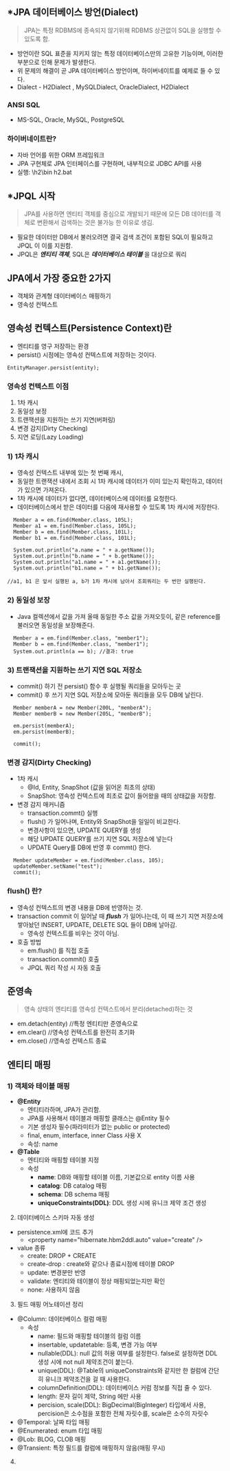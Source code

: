 ## *JPA 데이터베이스 방언(Dialect)
> JPA는 특정 RDBMS에 종속되지 않기위해 RDBMS 상관없이 SQL을 실행할 수 있도록 함.
- 방언이란 SQL 표준을 지키지 않는 특정 데이터베이스만의 고유한 기능이며, 이러한 부분으로 인해 문제가 발생한다.
- 위 문제의 해결이 곧 JPA 데이터베이스 방언이며, 하이버네이트를 예제로 들 수 있다.
- Dialect - H2Dialect , MySQLDialect, OracleDialect, H2Dialect

### ANSI SQL
- MS-SQL, Oracle, MySQL, PostgreSQL

### 하이버네이트란?
- 자바 언어를 위한 ORM 프레임워크
- JPA 구현체로 JPA 인터페이스를 구현하며, 내부적으로 JDBC API를 사용
- 실행: \h2\bin h2.bat

## *JPQL 시작
> JPA를 사용하면 엔티티 객체를 중심으로 개발되기 때문에 모든 DB 데이터를 객체로 변환해서 검색하는 것은 불가능 한 이유로 생김.
- 필요한 데이터만 DB에서 불러오려면 결국 검색 조건이 포함된 SQL이 필요하고 JPQL 이 이를 지원함.
- JPQL은 ***엔티티 객체***, SQL은 ***데이터베이스 테이블*** 을 대상으로 쿼리

## JPA에서 가장 중요한 2가지
- 객체와 관계형 데이터베이스 매핑하기
- 영속성 컨텍스트

## 영속성 컨텍스트(Persistence Context)란
- 엔티티를 영구 저장하는 환경
- persist() 시점에는 영속성 컨텍스트에 저장하는 것이다.

```
EntityManager.persist(entity);
```
### 영속성 컨텍스트 이점
1) 1차 캐시
2) 동일성 보정
3) 트랜잭션을 지원하는 쓰기 지연(버퍼링)
4) 변경 감지(Dirty Checking)
5) 지연 로딩(Lazy Loading)

###  1) 1차 캐시
- 영속성 컨텍스트 내부에 있는 첫 번째 캐시,
- 동일한 트랜잭션 내에서 조회 시 1차 캐시에 데이터가 이미 있는지 확인하고, 데이터가 있으면 가져온다.
- 1차 캐시에 데이터가 없다면, 데이터베이스에 데이터를 요청한다.
- 데이터베이스에서 받은 데이터를 다음에 재사용할 수 있도록 1차 캐시에 저장한다.

```
  Member a = em.find(Member.class, 105L);
  Member a1 = em.find(Member.class, 105L);
  Member b = em.find(Member.class, 101L);
  Member b1 = em.find(Member.class, 101L);
  
  System.out.println("a.name = " + a.getName());
  System.out.println("b.name = " + b.getName());
  System.out.println("a1.name = " + a1.getName());
  System.out.println("b1.name = " + b1.getName());

//a1, b1 은 앞서 실행된 a, b가 1차 캐시에 남아서 조회쿼리는 두 번만 실행된다.
```
### 2) 동일성 보장
- Java 컬렉션에서 값을 가져 올때 동일한 주소 값을 가져오듯이, 같은 reference를 불러오면 동일성을 보장해준다.
```
  Member a = em.find(Member.class, "member1");
  Member b = em.find(Member.class, "member1");
  System.out.println(a == b); //결과: true
```

### 3) 트랜잭션을 지원하는 쓰기 지연 SQL 저장소
- commit() 하기 전 persist() 함수 후 실행될 쿼리들을 모아두는 곳
- commit() 후 쓰기 지연 SQL 저장소에 모아둔 쿼리들을 모두 DB에 날린다.

```
  Member memberA = new Member(200L, "memberA");
  Member memberB = new Member(205L, "memberB");

  em.persist(memberA);
  em.persist(memberB);
  
  commit();
```

### 변경 감지(Dirty Checking)
- 1차 캐시
  - @Id, Entity, SnapShot (값을 읽어온 최초의 상태)
  - SnapShot: 영속성 컨텍스트에 최초로 값이 들어왔을 때의 상태값을 저장함.
- 변경 감지 매커니즘
  - transaction.commt() 실행
  - flush() 가 일어나며, Entity와 SnapShot을 일일이 비교한다.
  - 변경사항이 있으면, UPDATE QUERY를 생성
  - 해당 UPDATE QUERY를 쓰기 지연 SQL 저장소에 넣는다
  - UPDATE Query를 DB에 반영 후 commt() 한다.

```
  Member updateMember = em.find(Member.class, 105);
  updateMember.setName("test");
  commit();
```

### flush() 란?
- 영속성 컨텍스트의 변경 내용을 DB에 반영하는 것.
- transaction commit 이 일어날 때 ***flush*** 가 일어나는데, 이 때 쓰기 지연 저장소에 쌓아놨던 INSERT, UPDATE, DELETE SQL 들이 DB에 날아감.
  - 영속성 컨텍스트를 비우는 것이 아님.
- 호출 방법
  - em.flush() 를 직접 호출
  - transaction.commit() 호출
  - JPQL 쿼리 작성 시 자동 호출

## 준영속
> 영속 상태의 엔티티를 영속성 컨텍스트에서 분리(detached)하는 것
- em.detach(entity) //특정 엔티티만 준영속으로
- em.clear() //영속성 컨텍스트를 완전히 초기화
- em.close() //영속성 컨텍스트 종료

## 엔티티 매핑
### 1) 객체와 테이블 매핑
- **@Entity**
  - 엔티티라하며, JPA가 관리함.
  - JPA를 사용해서 테이블과 매핑할 클래스는 @Entity 필수
  - 기본 생성자 필수(파라미터가 없는 public or protected)
  - final, enum, interface, inner Class 사용 X
  - 속성: name
- **@Table**
  - 엔티티와 매핑할 테이블 지정
  - 속성
    - **name**: DB와 매핑할 테이블 이름, 기본값으로 entity 이름 사용
    - **catalog**: DB catalog 매핑
    - **schema**: DB schema 매핑
    - **uniqueConstraints(DDL)**: DDL 생성 시에 유니크 제약 조건 생성

2) 데이터베이스 스키마 자동 생성
- persistence.xml에 코드 추가 
  - \<property name="hibernate.hbm2ddl.auto" value="create" />
- value 종류
  - create: DROP + CREATE
  - create-drop : create와 같으나 종료시점에 테이블 DROP
  - update: 변경분만 반영
  - validate: 엔티티와 테이블이 정상 매핑되었는지만 확인
  - none: 사용하지 않음
3) 필드 매핑 어노테이션 정리
- @Column: 데이터베이스 컬럼 매핑
  - 속성
    - name: 필드와 매핑할 테이블의 컬럼 이름
    - insertable, updatetable: 등록, 변경 가능 여부
    - nullable(DDL): null 값의 허용 여부를 설정한다. false로 설정하면 DDL 생성 시에 not null 제약조건이 붙는다.
    - unique(DDL): @Table의 uniqueConstraints와 같지만 한 컬럼에 간단히 유니크 제약조건을 걸 때 사용한다.
    - columnDefinition(DDL): 데이터베이스 커럼 정보를 직접 줄 수 있다.
    - length: 문자 길이 제약, String 에만 사용
    - percision, scale(DDL): BigDecimal(BigInteger) 타입에서 사용, percision은 소수점을 포함한 전체 자릿수를, scale은 소수의 자릿수
- @Temporal: 날짜 타입 매핑
- @Enumerated: enum 타입 매핑
- @Lob: BLOG, CLOB 매핑
- @Transient: 특정 필드를 컬럼에 매핑하지 않음(매핑 무시)
4) 